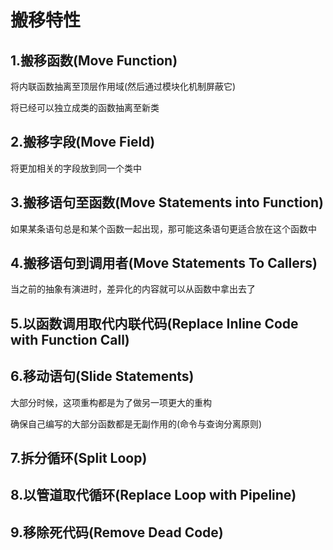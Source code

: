 # 搬移特性

## 1.搬移函数(Move Function)

将内联函数抽离至顶层作用域(然后通过模块化机制屏蔽它)

将已经可以独立成类的函数抽离至新类

## 2.搬移字段(Move Field)

将更加相关的字段放到同一个类中

## 3.搬移语句至函数(Move Statements into Function)

如果某条语句总是和某个函数一起出现，那可能这条语句更适合放在这个函数中

## 4.搬移语句到调用者(Move Statements To Callers)

当之前的抽象有演进时，差异化的内容就可以从函数中拿出去了

## 5.以函数调用取代内联代码(Replace Inline Code with Function Call)

## 6.移动语句(Slide Statements)

大部分时候，这项重构都是为了做另一项更大的重构

确保自己编写的大部分函数都是无副作用的(命令与查询分离原则)

## 7.拆分循环(Split Loop)

## 8.以管道取代循环(Replace Loop with Pipeline)

## 9.移除死代码(Remove Dead Code)
